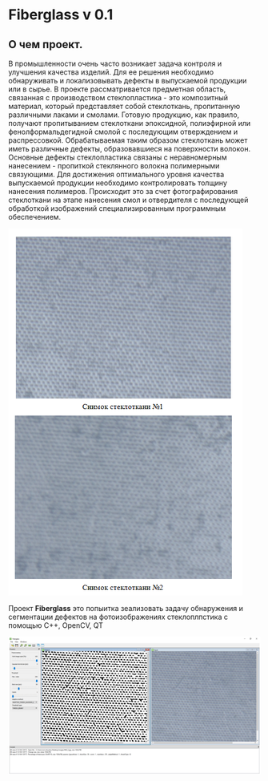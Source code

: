 # Fiberglass v 0.1

  ## О чем проект. 
  В промышленности очень часто возникает задача контроля и улучшения качества изделий. Для ее решения необходимо обнаруживать и локализовывать дефекты в выпускаемой продукции или в сырье. В проекте рассматривается предметная область, связанная с производством стеклопластика - это композитный материал, который представляет собой стеклоткань, пропитанную различными лаками и смолами. Готовую продукцию, как правило, получают пропитыванием стеклоткани эпоксидной, полиэфирной или фенолформальдегидной смолой с последующим отверждением и распрессовкой. Обрабатываемая таким образом стеклоткань может иметь различные дефекты, образовавшиеся на поверхности волокон. Основные дефекты стеклопластика связаны с неравномерным нанесением - пропиткой стеклянного волокна полимерными связующими. Для достижения оптимального уровня качества выпускаемой продукции необходимо контролировать толщину нанесения полимеров. Происходит это за счет фотографирования стеклоткани на этапе нанесения смол и отвердителя с последующей обработкой изображений специализированным программным обеспечением. 
  
  ![Примеры изображений](imgs.png)
  
  Проект __Fiberglass__ это попыитка зеализовать задачу обнаружения и сегментации дефектов на фотоизображениях стеклоплпстика c помощью C++, OpenCV, QT
  
  ![Примеры изображений](app.png)
  
  
